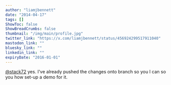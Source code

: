 ```yaml
---
author: "liamjbennett"
date: "2014-04-17"
tags: []
ShowToc: false
ShowBreadCrumbs: false
thumbnail: "/img/main/profile.jpg"
twitter_link: "https://x.com/liamjbennett/status/456924299517911040"
mastodon_link: ""
bluesky_link: ""
linkedin_link: ""
expiryDate: "2016-01-01"
---
```


[@stack72](https://x.com/stack72) yes. I've already pushed the changes onto branch so you I can so you how set-up a demo for it.

